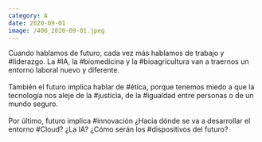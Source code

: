 ```yaml
--- 
category: A 
date: 2020-09-01 
image: /406_2020-09-01.jpeg 
--- 
```


Cuando hablamos de futuro, cada vez más hablamos de trabajo y #liderazgo.  La #IA, la #biomedicina y la #bioagricultura van a traernos un entorno laboral nuevo y diferente.  <br><br>También el futuro implica hablar de #ética, porque tenemos miedo a que la tecnología nos aleje de la #justicia, de la #igualdad entre personas o de un mundo seguro.<br><br>Por último, futuro implica #innovación ¿Hacia dónde se va a desarrollar el entorno #Cloud? ¿La IA? ¿Cómo serán los #dispositivos del futuro?